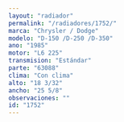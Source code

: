 ```yaml
---
layout: "radiador"
permalink: "/radiadores/1752/"
marca: "Chrysler / Dodge"
modelo: "D-150 /D-250 /D-350"
ano: "1985"
motor: "L6 225"
transmision: "Estándar"
parte: "63088"
clima: "Con clima"
alto: "18 3/32"
ancho: "25 5/8"
observaciones: ""
id: "1752"
---
```


